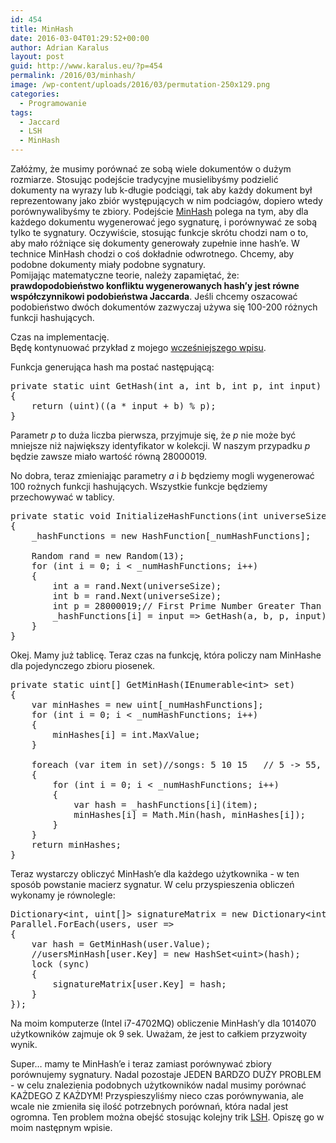 ```yaml
---
id: 454
title: MinHash
date: 2016-03-04T01:29:52+00:00
author: Adrian Karalus
layout: post
guid: http://www.karalus.eu/?p=454
permalink: /2016/03/minhash/
image: /wp-content/uploads/2016/03/permutation-250x129.png
categories:
  - Programowanie
tags:
  - Jaccard
  - LSH
  - MinHash
---
```

Załóżmy, że musimy porównać ze sobą wiele dokumentów o dużym rozmiarze. Stosując podejście tradycyjne musielibyśmy podzielić dokumenty na wyrazy lub k-długie podciągi, tak aby każdy dokument był reprezentowany jako zbiór występujących w nim podciagów, dopiero wtedy porównywalibyśmy te zbiory. Podejście <a href="https://en.wikipedia.org/wiki/MinHash" target="_blank">MinHash</a> polega na tym, aby dla każdego dokumentu wygenerować jego sygnaturę, i porównywać ze sobą tylko te sygnatury. Oczywiście, stosując funkcje skrótu chodzi nam o to, aby mało różniące się dokumenty generowały zupełnie inne hash&#8217;e. W technice MinHash chodzi o coś dokładnie odwrotnego. Chcemy, aby podobne dokumenty miały podobne sygnatury.  
Pomijając matematyczne teorie, należy zapamiętać, że: **prawdopodobieństwo konfliktu wygenerowanych hash&#8217;y jest równe współczynnikowi podobieństwa Jaccarda**. Jeśli chcemy oszacować podobieństwo dwóch dokumentów zazwyczaj używa się 100-200 różnych funkcji hashujących.

Czas na implementację.  
Będę kontynuować przykład z mojego <a href="http://www.karalus.eu/2016/02/obliczanie-wspolczynnika-jaccarda-dla-wielu-obiektow/" target="_blank">wcześniejszego wpisu</a>.

Funkcja generująca hash ma postać następującą:

<pre class="brush: csharp; title: ; notranslate" title="">private static uint GetHash(int a, int b, int p, int input)
{
    return (uint)((a * input + b) % p);
}
</pre>

Parametr _p_ to duża liczba pierwsza, przyjmuje się, że _p_ nie może być mniejsze niż największy identyfikator w kolekcji. W naszym przypadku _p_ będzie zawsze miało wartość równą 28000019.

No dobra, teraz zmieniając parametry _a_ i _b_ będziemy mogli wygenerować 100 rożnych funkcji hashujących. Wszystkie funkcje będziemy przechowywać w tablicy.

<pre class="brush: csharp; title: ; notranslate" title="">private static void InitializeHashFunctions(int universeSize)
{
    _hashFunctions = new HashFunction[_numHashFunctions];

    Random rand = new Random(13);
    for (int i = 0; i &lt; _numHashFunctions; i++)
    {
        int a = rand.Next(universeSize);
        int b = rand.Next(universeSize);
        int p = 28000019;// First Prime Number Greater Than Biggest Identifier
        _hashFunctions[i] = input =&gt; GetHash(a, b, p, input);
    }
}
</pre>

Okej. Mamy już tablicę. Teraz czas na funkcję, która policzy nam MinHashe dla pojedynczego zbioru piosenek.

<pre class="brush: csharp; title: ; notranslate" title="">private static uint[] GetMinHash(IEnumerable&lt;int&gt; set)
{
    var minHashes = new uint[_numHashFunctions];
    for (int i = 0; i &lt; _numHashFunctions; i++)
    {
        minHashes[i] = int.MaxValue;
    }

    foreach (var item in set)//songs: 5 10 15   // 5 -&gt; 55, 10 -&gt; 2, 15 -&gt; 99
    {
        for (int i = 0; i &lt; _numHashFunctions; i++)
        {
            var hash = _hashFunctions[i](item);
            minHashes[i] = Math.Min(hash, minHashes[i]);
        }
    }
    return minHashes;
}
</pre>

Teraz wystarczy obliczyć MinHash&#8217;e dla każdego użytkownika - w ten sposób powstanie macierz sygnatur. W celu przyspieszenia obliczeń wykonamy je równolegle:

<pre class="brush: csharp; title: ; notranslate" title="">Dictionary&lt;int, uint[]&gt; signatureMatrix = new Dictionary&lt;int, uint[]&gt;();
Parallel.ForEach(users, user =&gt;
{
    var hash = GetMinHash(user.Value);
    //usersMinHash[user.Key] = new HashSet&lt;uint&gt;(hash);
    lock (sync)
    {
        signatureMatrix[user.Key] = hash;
    }
});
</pre>

Na moim komputerze (Intel i7-4702MQ) obliczenie MinHash&#8217;y dla 1014070 użytkowników zajmuje ok 9 sek. Uważam, że jest to całkiem przyzwoity wynik.

Super&#8230; mamy te MinHash&#8217;e i teraz zamiast porównywać zbiory porównujemy sygnatury. Nadal pozostaje JEDEN BARDZO DUŻY PROBLEM - w celu znalezienia podobnych użytkowników nadal musimy porównać KAŻDEGO Z KAŻDYM! Przyspieszyliśmy nieco czas porównywania, ale wcale nie zmieniła się ilość potrzebnych porównań, która nadal jest ogromna. Ten problem można obejść stosując kolejny trik <a href="https://en.wikipedia.org/wiki/Locality-sensitive_hashing" target="_blank">LSH</a>. Opiszę go w moim następnym wpisie.

 